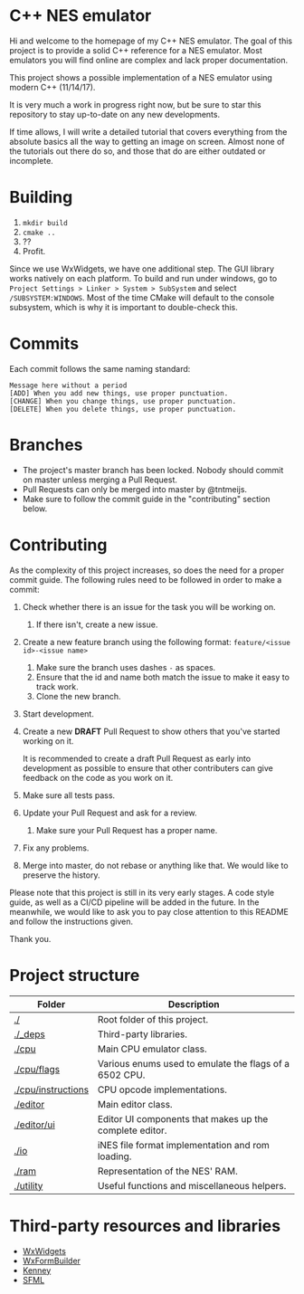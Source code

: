 # C++ NES emulator
Hi and welcome to the homepage of my C++ NES emulator.
The goal of this project is to provide a solid C++ reference for a NES emulator.
Most emulators you will find online are complex and lack proper documentation.

This project shows a possible implementation of a NES emulator using modern C++ (11/14/17).

It is very much a work in progress right now, but be sure to star this repository to stay up-to-date on any new developments.

If time allows, I will write a detailed tutorial that covers everything from the absolute basics all the way to getting an image on screen. Almost none of the tutorials out there do so, and those that do are either outdated or incomplete.

# Building
1. `mkdir build`
2. `cmake ..`
3. ??
4. Profit.

Since we use WxWidgets, we have one additional step.
The GUI library works natively on each platform.
To build and run under windows, go to `Project Settings > Linker > System > SubSystem` and select `/SUBSYSTEM:WINDOWS`.
Most of the time CMake will default to the console subsystem, which is why it is important to double-check this.

# Commits
Each commit follows the same naming standard:
```
Message here without a period
[ADD] When you add new things, use proper punctuation.
[CHANGE] When you change things, use proper punctuation.
[DELETE] When you delete things, use proper punctuation.
```

# Branches
- The project's master branch has been locked. Nobody should commit on master unless merging a Pull Request.
- Pull Requests can only be merged into master by @tntmeijs.
- Make sure to follow the commit guide in the "contributing" section below.

# Contributing
As the complexity of this project increases, so does the need for a proper commit guide.
The following rules need to be followed in order to make a commit:
1. Check whether there is an issue for the task you will be working on.
   1. If there isn't, create a new issue.
2. Create a new feature branch using the following format: `feature/<issue id>-<issue name>`
   1. Make sure the branch uses dashes `-` as spaces.
   2. Ensure that the id and name both match the issue to make it easy to track work.
   3. Clone the new branch.
3. Start development.
4. Create a new **DRAFT** Pull Request to show others that you've started working on it.
   
   It is recommended to create a draft Pull Request as early into development as possible to ensure that other contributers can give feedback on the code as you work on it.
5. Make sure all tests pass.
6. Update your Pull Request and ask for a review.
   1. Make sure your Pull Request has a proper name.
7. Fix any problems.
8.  Merge into master, do not rebase or anything like that. We would like to preserve the history.

Please note that this project is still in its very early stages. A code style guide, as well as a CI/CD pipeline will be added in the future. In the meanwhile, we would like to ask you to pay close attention to this README and follow the instructions given.

Thank you.

# Project structure
| Folder                                    | Description                                               |
| ----------------------------------------- | --------------------------------------------------------- |
| [./](/)                                   | Root folder of this project.                              |
| [./_deps](/_deps)                         | Third-party libraries.                                    |
| [./cpu](/cpu)                             | Main CPU emulator class.                                  |
| [./cpu/flags](/cpu/flags)                 | Various enums used to emulate the flags of a 6502 CPU.    |
| [./cpu/instructions](cpu/instructions)    | CPU opcode implementations.                               |
| [./editor](/editor)                       | Main editor class.                                        |
| [./editor/ui](/editor/ui)                 | Editor UI components that makes up the complete editor.   |
| [./io](/io)                               | iNES file format implementation and rom loading.          |
| [./ram](/ram)                             | Representation of the NES' RAM.                           |
| [./utility](/utility)                     | Useful functions and miscellaneous helpers.               |

# Third-party resources and libraries
- [WxWidgets](https://www.wxwidgets.org/)
- [WxFormBuilder](https://github.com/wxFormBuilder/wxFormBuilder/)
- [Kenney](https://kenney.nl/)
- [SFML](https://www.sfml-dev.org/)
